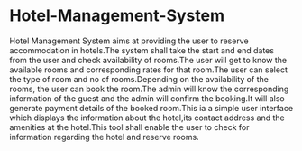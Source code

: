 # Hotel-Management-System
Hotel Management System aims at providing the user to reserve accommodation in hotels.The system shall take the start and end dates from the user and check availability of rooms.The user will get to know the available rooms and corresponding rates for that room.The user can select the type of room and no of rooms.Depending on the availability of the rooms, the user can book the room.The admin will know the corresponding information of the guest and the admin will confirm the booking.It will also generate payment details of the booked room.This ia a simple user interface which displays the information about the hotel,its contact address and the amenities at the hotel.This tool shall enable the user to check for information regarding the hotel and reserve rooms.
